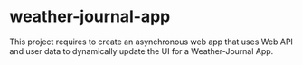 # weather-journal-app
 This project requires to create an asynchronous web app that uses Web API and user data to dynamically update the UI for a Weather-Journal App.
